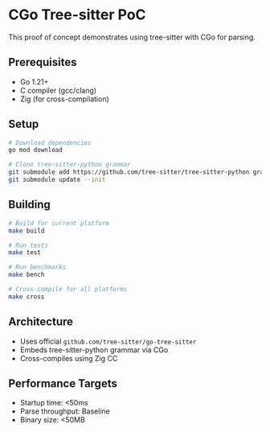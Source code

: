 # CGo Tree-sitter PoC

This proof of concept demonstrates using tree-sitter with CGo for parsing.

## Prerequisites

- Go 1.21+
- C compiler (gcc/clang)
- Zig (for cross-compilation)

## Setup

```bash
# Download dependencies
go mod download

# Clone tree-sitter-python grammar
git submodule add https://github.com/tree-sitter/tree-sitter-python grammars/tree-sitter-python
git submodule update --init
```

## Building

```bash
# Build for current platform
make build

# Run tests
make test

# Run benchmarks
make bench

# Cross-compile for all platforms
make cross
```

## Architecture

- Uses official `github.com/tree-sitter/go-tree-sitter`
- Embeds tree-sitter-python grammar via CGo
- Cross-compiles using Zig CC

## Performance Targets

- Startup time: <50ms
- Parse throughput: Baseline
- Binary size: <50MB